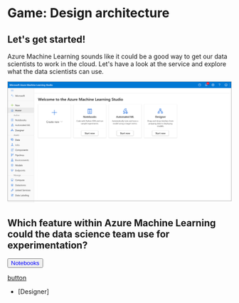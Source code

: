# Game: Design architecture

## Let's get started!

Azure Machine Learning sounds like it could be a good way to get our data scientists to work in the cloud. Let's have a look at the service and explore what the data scientists can use. 

![Screenshot of Azure Machine Learning home page.](../media/studio-home.png)

## Which feature within Azure Machine Learning could the data science team use for experimentation?

<a><button name="button" style = "color: blue" onclick=(../Q2/01.md)>Notebooks</button></a>

<a href="../Q2/01.md"> button </a>

- [Designer]

